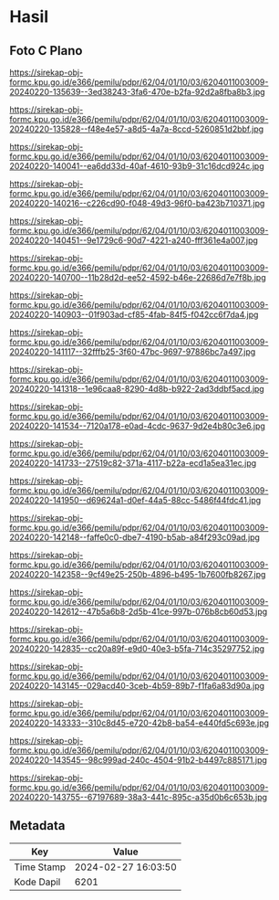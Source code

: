 # Hasil

## Foto C Plano

https://sirekap-obj-formc.kpu.go.id/e366/pemilu/pdpr/62/04/01/10/03/6204011003009-20240220-135639--3ed38243-3fa6-470e-b2fa-92d2a8fba8b3.jpg

https://sirekap-obj-formc.kpu.go.id/e366/pemilu/pdpr/62/04/01/10/03/6204011003009-20240220-135828--f48e4e57-a8d5-4a7a-8ccd-5260851d2bbf.jpg

https://sirekap-obj-formc.kpu.go.id/e366/pemilu/pdpr/62/04/01/10/03/6204011003009-20240220-140041--ea6dd33d-40af-4610-93b9-31c16dcd924c.jpg

https://sirekap-obj-formc.kpu.go.id/e366/pemilu/pdpr/62/04/01/10/03/6204011003009-20240220-140216--c226cd90-f048-49d3-96f0-ba423b710371.jpg

https://sirekap-obj-formc.kpu.go.id/e366/pemilu/pdpr/62/04/01/10/03/6204011003009-20240220-140451--9e1729c6-90d7-4221-a240-fff361e4a007.jpg

https://sirekap-obj-formc.kpu.go.id/e366/pemilu/pdpr/62/04/01/10/03/6204011003009-20240220-140700--11b28d2d-ee52-4592-b46e-22686d7e7f8b.jpg

https://sirekap-obj-formc.kpu.go.id/e366/pemilu/pdpr/62/04/01/10/03/6204011003009-20240220-140903--01f903ad-cf85-4fab-84f5-f042cc6f7da4.jpg

https://sirekap-obj-formc.kpu.go.id/e366/pemilu/pdpr/62/04/01/10/03/6204011003009-20240220-141117--32fffb25-3f60-47bc-9697-97886bc7a497.jpg

https://sirekap-obj-formc.kpu.go.id/e366/pemilu/pdpr/62/04/01/10/03/6204011003009-20240220-141318--1e96caa8-8290-4d8b-b922-2ad3ddbf5acd.jpg

https://sirekap-obj-formc.kpu.go.id/e366/pemilu/pdpr/62/04/01/10/03/6204011003009-20240220-141534--7120a178-e0ad-4cdc-9637-9d2e4b80c3e6.jpg

https://sirekap-obj-formc.kpu.go.id/e366/pemilu/pdpr/62/04/01/10/03/6204011003009-20240220-141733--27519c82-371a-4117-b22a-ecd1a5ea31ec.jpg

https://sirekap-obj-formc.kpu.go.id/e366/pemilu/pdpr/62/04/01/10/03/6204011003009-20240220-141950--d69624a1-d0ef-44a5-88cc-5486f44fdc41.jpg

https://sirekap-obj-formc.kpu.go.id/e366/pemilu/pdpr/62/04/01/10/03/6204011003009-20240220-142148--faffe0c0-dbe7-4190-b5ab-a84f293c09ad.jpg

https://sirekap-obj-formc.kpu.go.id/e366/pemilu/pdpr/62/04/01/10/03/6204011003009-20240220-142358--9cf49e25-250b-4896-b495-1b7600fb8267.jpg

https://sirekap-obj-formc.kpu.go.id/e366/pemilu/pdpr/62/04/01/10/03/6204011003009-20240220-142612--47b5a6b8-2d5b-41ce-997b-076b8cb60d53.jpg

https://sirekap-obj-formc.kpu.go.id/e366/pemilu/pdpr/62/04/01/10/03/6204011003009-20240220-142835--cc20a89f-e9d0-40e3-b5fa-714c35297752.jpg

https://sirekap-obj-formc.kpu.go.id/e366/pemilu/pdpr/62/04/01/10/03/6204011003009-20240220-143145--029acd40-3ceb-4b59-89b7-f1fa6a83d90a.jpg

https://sirekap-obj-formc.kpu.go.id/e366/pemilu/pdpr/62/04/01/10/03/6204011003009-20240220-143333--310c8d45-e720-42b8-ba54-e440fd5c693e.jpg

https://sirekap-obj-formc.kpu.go.id/e366/pemilu/pdpr/62/04/01/10/03/6204011003009-20240220-143545--98c999ad-240c-4504-91b2-b4497c885171.jpg

https://sirekap-obj-formc.kpu.go.id/e366/pemilu/pdpr/62/04/01/10/03/6204011003009-20240220-143755--67197689-38a3-441c-895c-a35d0b6c653b.jpg


## Metadata

| Key        | Value               |
| ---------- | ------------------- |
| Time Stamp | 2024-02-27 16:03:50 |
| Kode Dapil | 6201                |




